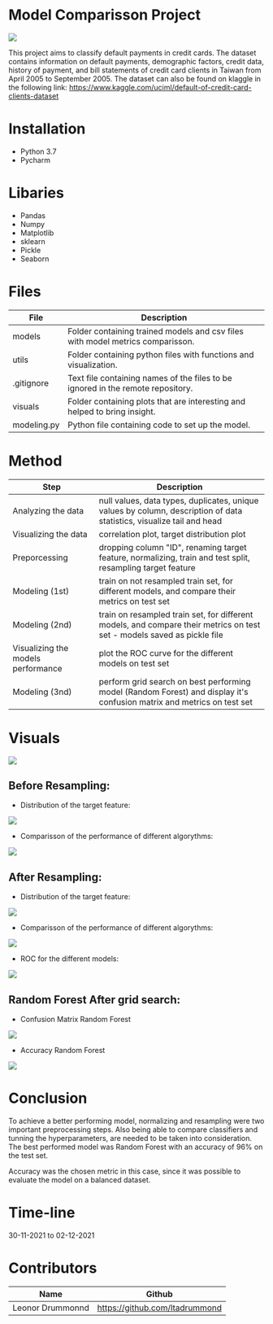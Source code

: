 # Model Comparisson Project

<img src="https://github.com/ltadrummond/challenge-model-comparisson/blob/main/visuals/readme_intro_pic.png">

This project aims to classify default payments in credit cards. The dataset contains information on default payments, demographic factors, credit data, history of payment, and bill statements of credit card clients in Taiwan from April 2005 to September 2005. The dataset can also be found on klaggle in the following link: https://www.kaggle.com/uciml/default-of-credit-card-clients-dataset


# Installation
* Python 3.7
* Pycharm


# Libaries
* Pandas
* Numpy
* Matplotlib
* sklearn
* Pickle
* Seaborn



# Files


| File                        | Description                                                     |
|-----------------------------|-----------------------------------------------------------------|
| models                | Folder containing trained models and csv files with model metrics comparisson. |
| utils             | Folder containing python files with functions and visualization.|
|.gitignore  | Text file containing names of the files to be ignored in the remote repository. |
| visuals            | Folder containing plots that are interesting and helped to bring insight.  |
| modeling.py            | Python file containing code to set up the model. |



# Method
| Step                      | Description                                                     |
|-----------------------------|-----------------------------------------------------------------|
| Analyzing the data                | null values, data types, duplicates, unique values by column, description of data statistics, visualize tail and head|
| Visualizing the data          | correlation plot, target distribution plot|
|Preporcessing  |  dropping column "ID", renaming target feature, normalizing, train and test split, resampling target feature|
| Modeling (1st)           | train on not resampled train set, for different models, and compare their metrics on test set  |
| Modeling (2nd)             | train on resampled train set, for different models, and compare their metrics on test set - models saved as pickle file|
| Visualizing the models performance       | plot the ROC curve for the different models on test set|
| Modeling (3nd)             | perform grid search on best performing model (Random Forest) and display it's confusion matrix and metrics on test set |



# Visuals

<img src="https://github.com/ltadrummond/challenge-model-comparisson/blob/main/visuals/correlation_feautures.png">
    

## Before Resampling:

* Distribution of the target feature:
<img src="https://github.com/ltadrummond/challenge-model-comparisson/blob/main/visuals/target_features_distribution.png">


* Comparisson of the performance of different algorythms:
<img src="https://github.com/ltadrummond/challenge-model-comparisson/blob/main/visuals/tabel_metrics_before_resampling.png">


## After Resampling:

* Distribution of the target feature:

<img src="https://github.com/ltadrummond/challenge-model-comparisson/blob/main/visuals/target_features_after_resampling.png">


* Comparisson of the performance of different algorythms:
<img src="https://github.com/ltadrummond/challenge-model-comparisson/blob/main/visuals/metrics_after_resampling.png">


* ROC for the different models:
<img src="https://github.com/ltadrummond/challenge-model-comparisson/blob/main/visuals/ROC_model_comparison.png">



## Random Forest After grid search:

* Confusion Matrix Random Forest
<img src="https://github.com/ltadrummond/challenge-model-comparisson/blob/main/visuals/confusion_matrix.png">

* Accuracy Random Forest
<img src="https://github.com/ltadrummond/challenge-model-comparisson/blob/main/visuals/model_after_grid.png">

# Conclusion
To achieve a better performing model, normalizing and resampling were two important preprocessing steps. Also being able to compare classifiers and tunning the hyperparameters, are needed to be taken into consideration.
The best performed model was Random Forest with an accuracy of 96% on the test set.

Accuracy was the chosen metric in this case, since it was possible to evaluate the model on a balanced dataset.



# Time-line
30-11-2021 to 02-12-2021

# Contributors
| Name                  | Github                                 |
|-----------------------|----------------------------------------|
|Leonor Drummonnd      | https://github.com/ltadrummond              |
